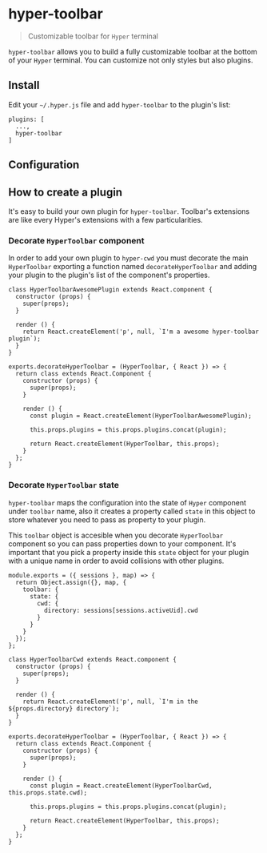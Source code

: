 # hyper-toolbar

> Customizable toolbar for `Hyper` terminal

`hyper-toolbar` allows you to build a fully customizable toolbar at the bottom of your `Hyper` terminal. You can customize not only styles but also plugins.

## Install

Edit your `~/.hyper.js` file and add `hyper-toolbar` to the plugin's list:

    plugins: [
      ...,
      hyper-toolbar
    ]

## Configuration

## How to create a plugin

It's easy to build your own plugin for `hyper-toolbar`. Toolbar's extensions are like every Hyper's extensions with a few particularities.

### Decorate `HyperToolbar` component

In order to add your own plugin to `hyper-cwd` you must decorate the main `HyperToolbar` exporting a function named `decorateHyperToolbar` and adding your plugin to the plugin's list of the component's properties.

    class HyperToolbarAwesomePlugin extends React.component {
      constructor (props) {
        super(props);
      }

      render () {
        return React.createElement('p', null, `I'm a awesome hyper-toolbar plugin`);
      }
    }

    exports.decorateHyperToolbar = (HyperToolbar, { React }) => {
      return class extends React.Component {
        constructor (props) {
          super(props);
        }

        render () {
          const plugin = React.createElement(HyperToolbarAwesomePlugin);

          this.props.plugins = this.props.plugins.concat(plugin);

          return React.createElement(HyperToolbar, this.props);
        }
      };
    }

### Decorate `HyperToolbar` state

`hyper-toolbar` maps the configuration into the state of `Hyper` component under `toolbar` name, also it creates a property called `state` in this object to store whatever you need to pass as property to your plugin.

This `toolbar` object is accesible when you decorate `HyperToolbar` component so you can pass properties down to your component. It's important that you pick a property inside this `state` object for your plugin with a unique name in order to avoid collisions with other plugins.

    module.exports = ({ sessions }, map) => {
      return Object.assign({}, map, {
        toolbar: {
          state: {
            cwd: {
              directory: sessions[sessions.activeUid].cwd
            }
          }
        }
      });
    };

    class HyperToolbarCwd extends React.component {
      constructor (props) {
        super(props);
      }

      render () {
        return React.createElement('p', null, `I'm in the ${props.directory} directory`);
      }
    }

    exports.decorateHyperToolbar = (HyperToolbar, { React }) => {
      return class extends React.Component {
        constructor (props) {
          super(props);
        }

        render () {
          const plugin = React.createElement(HyperToolbarCwd, this.props.state.cwd);

          this.props.plugins = this.props.plugins.concat(plugin);

          return React.createElement(HyperToolbar, this.props);
        }
      };
    }
